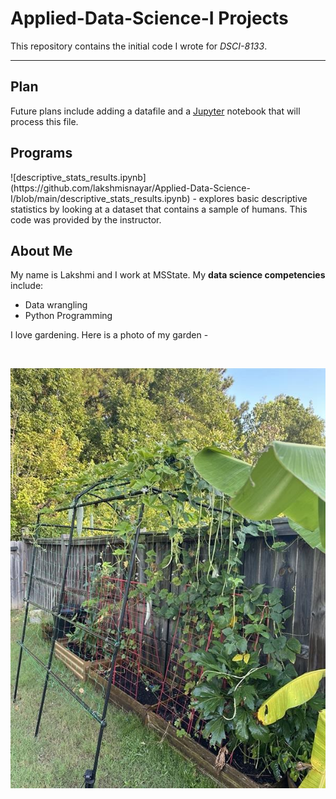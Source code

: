 # Applied-Data-Science-I Projects
 

This repository contains the initial code I wrote for <i>DSCI-8133</i>.
***
<h2> Plan </h2> 
Future plans include adding a datafile and a <a href="https://jupyter.org" >Jupyter</a> notebook that will process this file. 

<h2>Programs</h2> 
![descriptive_stats_results.ipynb](https://github.com/lakshmisnayar/Applied-Data-Science-I/blob/main/descriptive_stats_results.ipynb) - explores basic descriptive statistics by looking at a dataset that contains a sample of humans. This code was provided by the instructor.

<h2>About Me</h2> 
My name is Lakshmi and I work at MSState. My <b>data science competencies</b> include:
<ul> 
  <li> Data wrangling</li>
  <li> Python Programming </li>
  </ul> 
I love gardening. Here is a photo of my garden - 

 &nbsp; 
 
 ![Garden photo](garden.jpg?raw=true "&nbsp;Garden")

 &nbsp;
